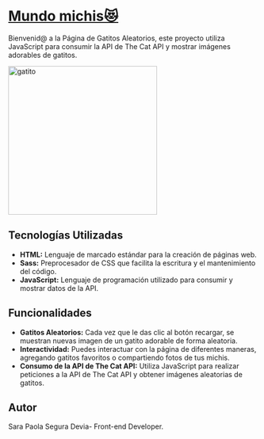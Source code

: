 # [Mundo michis😻](https://sarasegura.github.io/pagina-gatitos-aleatorios/)
Bienvenid@ a la Página de Gatitos Aleatorios, este proyecto utiliza JavaScript para consumir la API de The Cat API y mostrar imágenes adorables de gatitos.

[<img src="https://comunidad.retorn.com/wp-content/uploads/cache/2018/09/gatitos/1583254719.jpg" alt="gatito" width="300px">](https://sarasegura.github.io/pagina-gatitos-aleatorios/)

## Tecnologías Utilizadas

- **HTML:** Lenguaje de marcado estándar para la creación de páginas web.
- **Sass:** Preprocesador de CSS que facilita la escritura y el mantenimiento del código.
- **JavaScript:** Lenguaje de programación utilizado para consumir y mostrar datos de la API.

## Funcionalidades

- **Gatitos Aleatorios:** Cada vez que le das  clic al botón recargar, se muestran nuevas imagen de un gatito adorable de forma aleatoria.
- **Interactividad:** Puedes interactuar con la página de diferentes maneras, agregando gatitos favoritos o compartiendo fotos de tus michis.
- **Consumo de la API de The Cat API:** Utiliza JavaScript para realizar peticiones a la API de The Cat API y obtener imágenes aleatorias de gatitos.

## Autor
Sara Paola Segura Devia- Front-end Developer.
